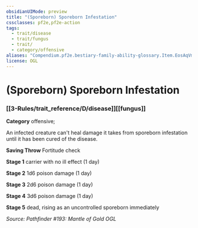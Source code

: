 ```yaml
---
obsidianUIMode: preview
title: "(Sporeborn) Sporeborn Infestation"
cssclasses: pf2e,pf2e-action
tags:
  - trait/disease
  - trait/fungus
  - trait/
  - category/offensive
aliases: "Compendium.pf2e.bestiary-family-ability-glossary.Item.EosAqVmnYlxMEGdT"
license: OGL
---
```

# (Sporeborn) Sporeborn Infestation

### [[3-Rules/trait_reference/D/disease]][[fungus]]

**Category** offensive; 




An infected creature can't heal damage it takes from sporeborn infestation until it has been cured of the disease.

**Saving Throw** Fortitude check

**Stage 1** carrier with no ill effect (1 day)

**Stage 2** 1d6 poison damage (1 day)

**Stage 3** 2d6 poison damage (1 day)

**Stage 4** 3d6 poison damage (1 day)

**Stage 5** dead, rising as an uncontrolled sporeborn immediately

*Source: Pathfinder #193: Mantle of Gold*
*OGL*